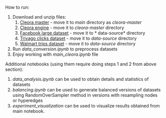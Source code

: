 How to run:

1. Download and unzip files:
    1. [Cleora master](https://github.com/Synerise/cleora) - move it to *main* directory as *cleora-master*
    2. [Cleora engine](https://github.com/Synerise/cleora/releases) - move it to *cleora-master* directory
    3. [Facebook large dataset](https://snap.stanford.edu/data/facebook-large-page-page-network.html) - move it to *
       data-source* directory
    4. [Trivago clicks dataset](https://www.cs.cornell.edu/~arb/data/trivago-clicks/) - move it to *data-source*
       directory
    5. [Walmart trips dataset](https://www.cs.cornell.edu/~arb/data/walmart-trips/) - move it to *data-source*
       directory
2. Run *data_conversion.ipynb* to preprocess datasets
3. Enjoy working with *main_cleora.ipynb* file

Additional notebooks (using them require doing steps 1 and 2 from above section):

1. *data_analysis.ipynb* can be used to obtain details and statistics of datasets
2. *balancing.ipynb* can be used to generate balanced versions of datasets using RandomOverSampler method in versions with
   resampling nodes or hyperedges
3. *experiment_visualization* can be used to visualize results obtained from main notebook.